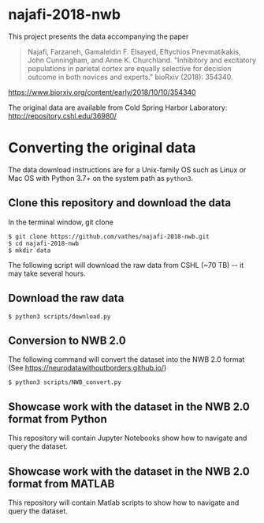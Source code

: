 # najafi-2018-nwb

This project presents the data accompanying the paper
> Najafi, Farzaneh, Gamaleldin F. Elsayed, Eftychios Pnevmatikakis, John Cunningham, and Anne K. Churchland. "Inhibitory and excitatory populations in parietal cortex are equally selective for decision outcome in both novices and experts." bioRxiv (2018): 354340.

https://www.biorxiv.org/content/early/2018/10/10/354340

The original data are available from Cold Spring Harbor Laboratory:  http://repository.cshl.edu/36980/

# Converting the original data
The data download instructions are for a Unix-family OS such as Linux or Mac OS with Python 3.7+ on the system path as `python3`. 

## Clone this repository and download the data
In the terminal window, git clone

```console
$ git clone https://github.com/vathes/najafi-2018-nwb.git
$ cd najafi-2018-nwb
$ mkdir data
``` 

The following script will download the raw data from CSHL (~70 TB) -- it may take several hours.

## Download the raw data 

```console 
$ python3 scripts/download.py
```

## Conversion to NWB 2.0
The following command will convert the dataset into the NWB 2.0 format (See https://neurodatawithoutborders.github.io/)

```console
$ python3 scripts/NWB_convert.py
```


## Showcase work with the dataset in the NWB 2.0 format from Python
This repository will contain Jupyter Notebooks show how to navigate and query the dataset. 

## Showcase work with the dataset in the NWB 2.0 format from MATLAB
This repository will contain Matlab scripts to show how to navigate and query the dataset. 
